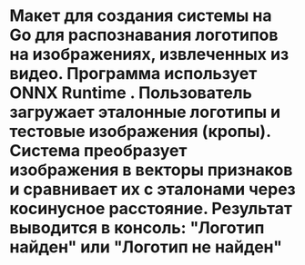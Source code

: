 # Макет для создания системы на Go для распознавания логотипов на изображениях, извлеченных из видео. Программа использует ONNX Runtime . Пользователь загружает эталонные логотипы и тестовые изображения (кропы). Система преобразует изображения в векторы признаков и сравнивает их с эталонами через косинусное расстояние. Результат выводится в консоль: "Логотип найден" или "Логотип не найден"
